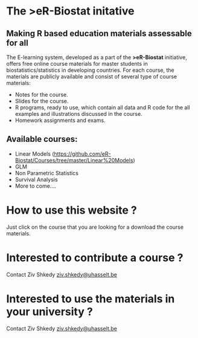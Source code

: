 # The >eR-Biostat initative
## Making R based education materials assessable for all

The E-learning system, developed as a part of the **>eR-Biostat**  initiative, offers free online course materials for master students in biostatistics/statistics in developing countries. For each course, the materials are publicly available and consist of several type of course materials: 
* Notes for the course.
* Slides for the course.
* R programs, ready to use, which contain all data and R code for the all examples and illustrations discussed in the course.
* Homework assignments and exams.

## Available courses:
* Linear Models (https://github.com/eR-Biostat/Courses/tree/master/Linear%20Models)
* GLM 
* Non Parametric Statistics
* Survival Analysis
* More to come....

# How to use this website ?
Just click on the course that you are looking for a download the course materials.

# Interested to contribute a course ?
Contact Ziv Shkedy ziv.shkedy@uhasselt.be

# Interested to  use the materials in your university ?
Contact Ziv Shkedy ziv.shkedy@uhasselt.be

  

